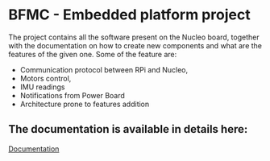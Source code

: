 # BFMC - Embedded platform project

The project contains all the software present on the Nucleo board, together with the documentation on how to create new components and what are the features of the given one. Some of the feature are:
- Communication protocol between RPi and Nucleo,
- Motors control,
- IMU readings
- Notifications from Power Board
- Architecture prone to features addition

## The documentation is available in details here:
[Documentation](https://bosch-future-mobility-challenge-documentation.readthedocs-hosted.com/data/embeddedplatform.html) 